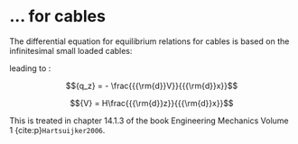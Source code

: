 ```{index} Differential equations for equilibrium relations; for cables
```
# ... for cables

The differential equation for equilibrium relations for cables is based on the infinitesimal small loaded cables:

leading to :

$${q_z} =  - \frac{{{\rm{d}}V}}{{{\rm{d}}x}}$$

$${V} =  H\frac{{{\rm{d}}z}}{{{\rm{d}}x}}$$

This is treated in chapter 14.1.3 of the book Engineering Mechanics Volume 1 {cite:p}`Hartsuijker2006`.
